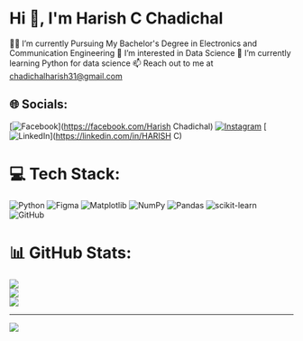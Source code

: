 # Hi 👋, I'm Harish C Chadichal
👨‍💻 I’m currently Pursuing My Bachelor's Degree in Electronics and Communication Engineering
🎯 I’m interested in Data Science
🌱 I’m currently learning Python for data science
📫 Reach out to me at chadichalharish31@gmail.com

## 🌐 Socials:
[![Facebook](https://img.shields.io/badge/Facebook-%231877F2.svg?logo=Facebook&logoColor=white)](https://facebook.com/Harish Chadichal) [![Instagram](https://img.shields.io/badge/Instagram-%23E4405F.svg?logo=Instagram&logoColor=white)](https://instagram.com/harish_chadichal) [![LinkedIn](https://img.shields.io/badge/LinkedIn-%230077B5.svg?logo=linkedin&logoColor=white)](https://linkedin.com/in/HARISH C) 

# 💻 Tech Stack:
![Python](https://img.shields.io/badge/python-3670A0?style=plastic&logo=python&logoColor=ffdd54) ![Figma](https://img.shields.io/badge/figma-%23F24E1E.svg?style=plastic&logo=figma&logoColor=white) ![Matplotlib](https://img.shields.io/badge/Matplotlib-%23ffffff.svg?style=plastic&logo=Matplotlib&logoColor=black) ![NumPy](https://img.shields.io/badge/numpy-%23013243.svg?style=plastic&logo=numpy&logoColor=white) ![Pandas](https://img.shields.io/badge/pandas-%23150458.svg?style=plastic&logo=pandas&logoColor=white) ![scikit-learn](https://img.shields.io/badge/scikit--learn-%23F7931E.svg?style=plastic&logo=scikit-learn&logoColor=white) ![GitHub](https://img.shields.io/badge/github-%23121011.svg?style=plastic&logo=github&logoColor=white)
# 📊 GitHub Stats:
![](https://github-readme-stats.vercel.app/api?username=harishcchadichal&theme=highcontrast&hide_border=false&include_all_commits=true&count_private=false)<br/>
![](https://github-readme-streak-stats.herokuapp.com/?user=harishcchadichal&theme=highcontrast&hide_border=false)<br/>
![](https://github-readme-stats.vercel.app/api/top-langs/?username=harishcchadichal&theme=highcontrast&hide_border=false&include_all_commits=true&count_private=false&layout=compact)

---
[![](https://visitcount.itsvg.in/api?id=harishcchadichal&icon=5&color=3)](https://visitcount.itsvg.in)

<!-- Proudly created with GPRM ( https://gprm.itsvg.in ) -->
